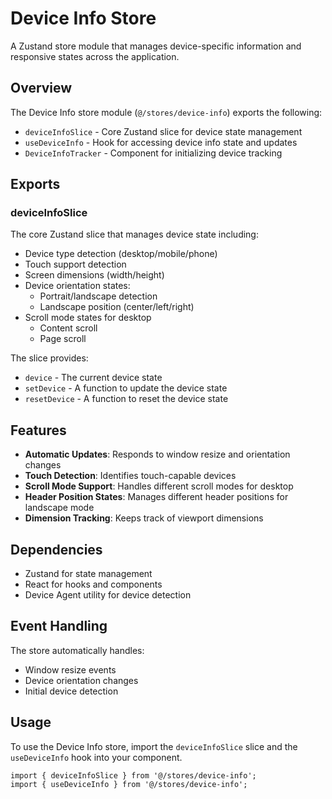 # Device Info Store

A Zustand store module that manages device-specific information and responsive states across the application.

## Overview

The Device Info store module (`@/stores/device-info`) exports the following:

- `deviceInfoSlice` - Core Zustand slice for device state management
- `useDeviceInfo` - Hook for accessing device info state and updates
- `DeviceInfoTracker` - Component for initializing device tracking

## Exports

### deviceInfoSlice

The core Zustand slice that manages device state including:

- Device type detection (desktop/mobile/phone)
- Touch support detection
- Screen dimensions (width/height)
- Device orientation states:
  - Portrait/landscape detection
  - Landscape position (center/left/right)
- Scroll mode states for desktop
  - Content scroll
  - Page scroll

The slice provides:

- `device` - The current device state
- `setDevice` - A function to update the device state
- `resetDevice` - A function to reset the device state



## Features

- **Automatic Updates**: Responds to window resize and orientation changes
- **Touch Detection**: Identifies touch-capable devices
- **Scroll Mode Support**: Handles different scroll modes for desktop
- **Header Position States**: Manages different header positions for landscape mode
- **Dimension Tracking**: Keeps track of viewport dimensions

## Dependencies

- Zustand for state management
- React for hooks and components
- Device Agent utility for device detection

## Event Handling

The store automatically handles:
- Window resize events
- Device orientation changes
- Initial device detection

## Usage

To use the Device Info store, import the `deviceInfoSlice` slice and the `useDeviceInfo` hook into your component.

```tsx
import { deviceInfoSlice } from '@/stores/device-info';
import { useDeviceInfo } from '@/stores/device-info';
```

